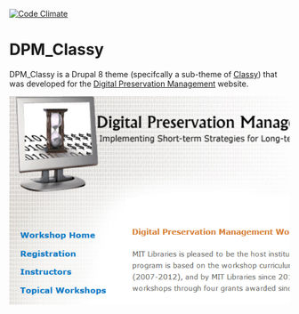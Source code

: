 [![Code Climate](https://codeclimate.com/github/MITLibraries/dpm_classy/badges/gpa.svg)](https://codeclimate.com/github/MITLibraries/dpm_classy)

DPM_Classy
======

DPM_Classy is a Drupal 8 theme (specifcally a sub-theme of [Classy](https://www.drupal.org/docs/8/core/themes/classy-theme)) that was developed for the [Digital Preservation Management](https://dpworkshop.org/) website.

![Screenshot of DPM Classy in action](https://github.com/MITLibraries/dpm_classy/blob/master/screenshot.png)